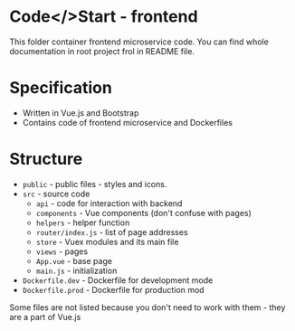 # Code</>Start - frontend

This folder container frontend microservice code. You can find whole documentation in root
project frol in README file.

# Specification

-   Written in Vue.js and Bootstrap
-   Contains code of frontend microservice and Dockerfiles

# Structure

-   `public` - public files - styles and icons.
-   `src` - source code
    -   `api` - code for interaction with backend
    -   `components` - Vue components (don't confuse with pages)
    -   `helpers` - helper function
    -   `router/index.js` - list of page addresses
    -   `store` - Vuex modules and its main file
    -   `views` - pages
    -   `App.vue` - base page
    -   `main.js` - initialization
-   `Dockerfile.dev` - Dockerfile for development mode
-   `Dockerfile.prod` - Dockerfile for production mod

Some files are not listed because you don't need to work with them - they are a part
of Vue.js
